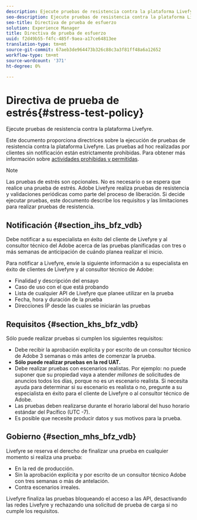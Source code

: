 ```yaml
---
description: Ejecute pruebas de resistencia contra la plataforma Livefyre.
seo-description: Ejecute pruebas de resistencia contra la plataforma Livefyre.
seo-title: Directiva de prueba de esfuerzo
solution: Experience Manager
title: Directiva de prueba de esfuerzo
uuid: f2d49b55-f4fc-485f-9aea-a17ce64813ee
translation-type: tm+mt
source-git-commit: 67aeb3de964473b326c88c3a3f81ff48a6a12652
workflow-type: tm+mt
source-wordcount: '371'
ht-degree: 0%

---
```



# Directiva de prueba de estrés{#stress-test-policy}

Ejecute pruebas de resistencia contra la plataforma Livefyre.

Este documento proporciona directrices sobre la ejecución de pruebas de resistencia contra la plataforma Livefyre. Las pruebas ad hoc realizadas por clientes sin notificación están estrictamente prohibidas. Para obtener más información sobre [actividades prohibidas y permitidas](#c_stress_test_policy/section_mhs_bfz_vdb).

>[!NOTE]
>
>Las pruebas de estrés son opcionales. No es necesario o se espera que realice una prueba de estrés. Adobe Livefyre realiza pruebas de resistencia y validaciones periódicas como parte del proceso de liberación. Si decide ejecutar pruebas, este documento describe los requisitos y las limitaciones para realizar pruebas de resistencia.

## Notificación {#section_ihs_bfz_vdb}

Debe notificar a su especialista en éxito del cliente de Livefyre y al consultor técnico del Adobe acerca de las pruebas planificadas con tres o más semanas de anticipación de cuándo planea realizar el inicio.

Para notificar a Livefyre, envíe la siguiente información a su especialista en éxito de clientes de Livefyre y al consultor técnico de Adobe:

* Finalidad y descripción del ensayo
* Caso de uso con el que está probando
* Lista de cualquier API de Livefyre que planee utilizar en la prueba
* Fecha, hora y duración de la prueba
* Direcciones IP desde las cuales se iniciarán las pruebas

## Requisitos {#section_khs_bfz_vdb}

Sólo puede realizar pruebas si cumplen los siguientes requisitos:

* Debe recibir la aprobación explícita y por escrito de un consultor técnico de Adobe 3 semanas o más antes de comenzar la prueba.
* **Sólo puede realizar pruebas en la red UAT.**
* Debe realizar pruebas con escenarios realistas. Por ejemplo: no puede suponer que su propiedad vaya a atender *millones* de solicitudes de anuncios todos los días, porque no es un escenario realista. Si necesita ayuda para determinar si su escenario es realista o no, pregunte a su especialista en éxito para el cliente de Livefyre o al consultor técnico de Adobe.
* Las pruebas deben realizarse durante el horario laboral del huso horario estándar del Pacífico \(UTC -7\).
* Es posible que necesite producir datos y sus motivos para la prueba.

## Gobierno {#section_mhs_bfz_vdb}

Livefyre se reserva el derecho de finalizar una prueba en cualquier momento si realiza una prueba:

* En la red de producción.
* Sin la aprobación explícita y por escrito de un consultor técnico Adobe con tres semanas o más de antelación.
* Contra escenarios irreales.

Livefyre finaliza las pruebas bloqueando el acceso a las API, desactivando las redes Livefyre y rechazando una solicitud de prueba de carga si no cumple los requisitos.
